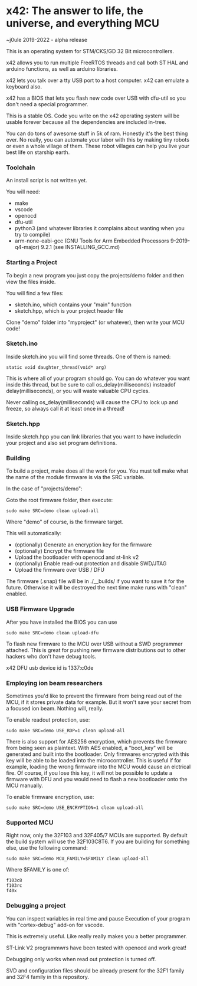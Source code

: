 # x42: The answer to life, the universe, and everything MCU

~j0ule 2019-2022 - alpha release

This is an operating system for 
STM/CKS/GD 32 Bit microcontrollers.

x42 allows you to run multiple 
FreeRTOS threads and call both ST 
HAL and arduino functions, as well 
as arduino libraries.

x42 lets you talk over a tty USB 
port to a host computer. x42 can 
emulate a keyboard also.

x42 has a BIOS that lets you flash 
new code over USB with dfu-util 
so you don't need a special 
programmer.

This is a stable OS. Code you write 
on the x42 operating system will 
be usable forever because all the 
dependencies are included in-tree.

You can do tons of awesome stuff 
in 5k of ram. Honestly it's the 
best thing ever. No really, you 
can automate your labor with this 
by making tiny robots or even a 
whole village of them. These robot 
villages can help you live your 
best life on starship earth.

### Toolchain

An install script is not written yet. 

You will need:

- make
- vscode
- openocd
- dfu-util
- python3 (and whatever libraries it complains about wanting when you try to compile)
- arm-none-eabi-gcc (GNU Tools for Arm Embedded Processors 9-2019-q4-major) 9.2.1 (see INSTALLING_GCC.md)

### Starting a Project

To begin a new program you just copy 
the projects/demo folder and then view
the files inside. 

You will find a few files:

- sketch.ino, which contains your "main" function
- sketch.hpp, which is your project header file

Clone "demo" folder into "myproject" (or whatever), 
then write your MCU code!

### Sketch.ino

Inside sketch.ino you will find some 
threads. One of them is named:
    
    static void daughter_thread(void* arg)
    
This is where all of your program 
should go. You can do whatever
you want inside this thread, but be 
sure to call os_delay(milliseconds) 
insteadof delay(milliseconds), or 
you will waste valuable CPU cycles. 

Never calling os_delay(milliseconds) 
will cause the CPU to lock up and 
freeze, so always call it at least 
once in a thread!

### Sketch.hpp

Inside sketch.hpp you can link 
libraries that you want to have 
includedin your project and also 
set program definitions. 

### Building

To build a project, make does all 
the work for you. You must tell make
what the name of the module firmware 
is via the SRC variable. 

In the case of "projects/demo":

Goto the root firmware folder, 
then execute:

    sudo make SRC=demo clean upload-all

Where "demo" of course, is the 
firmware target.

This will automatically: 

- (optionally) Generate an encryption key for the firmware
- (optionally) Encrypt the firmware file
- Upload the bootloader with openocd and st-link v2
- (optionally) Enable read-out protection and disable SWD/JTAG
- Upload the firmware over USB / DFU 

The firmware (.snap) file will be 
in ./__builds/<project> if you want 
to save it for the future. Otherwise 
it will be destroyed the next time 
make runs with "clean" enabled.

### USB Firmware Upgrade

After you have installed the BIOS
you can use     

    sudo make SRC=demo clean upload-dfu

To flash new firmware to the MCU 
over USB without a SWD programmer 
attached. This is great for pushing 
new firmware distributions out to 
other hackers who don't have debug
tools.

x42 DFU usb device id is 1337:c0de

### Employing ion beam researchers

Sometimes you'd like to prevent the 
firmware from being read out of the 
MCU, if it stores private data for
example. But it won't save your 
secret from a focused ion beam. 
Nothing will, really.

To enable readout protection, use:

    sudo make SRC=demo USE_RDP=1 clean upload-all

There is also support for AES256 
encryption, which prevents the 
firmware from being seen as 
plaintext. With AES enabled, 
a "boot_key" will be generated and 
built into the bootloader. 
Only firmwares encrypted with this 
key will be able to be loaded into 
the microcontroller. This is useful 
if for example, loading the wrong 
firmware into the MCU would cause 
an elctrical fire. Of course, if 
you lose this key, it will not be 
possible to update a firmware with 
DFU and you would need to flash a 
new bootloader onto the MCU manually.

To enable firmware encryption, use:

    sudo make SRC=demo USE_ENCRYPTION=1 clean upload-all

### Supported MCU

Right now, only the 32F103 and 
32F405/7 MCUs are supported. By 
default the build system will use 
the 32F103C8T6. If you are building 
for something else, use the 
following command:

    sudo make SRC=demo MCU_FAMILY=$FAMILY clean upload-all

Where $FAMILY is one of:

    f103c8
    f103rc
    f40x

### Debugging a project

You can inspect variables in real 
time and pause Execution of your 
program with "cortex-debug" add-on 
for vscode. 

This is extremely useful. Like really
really makes you a better programmer. 

ST-Link V2 programmwrs have been tested with 
openocd and work great!

Debugging only works when read out 
protection is turned off. 

SVD and configuration files should 
be already present for the 32F1 
family and 32F4 family in this 
repository.
